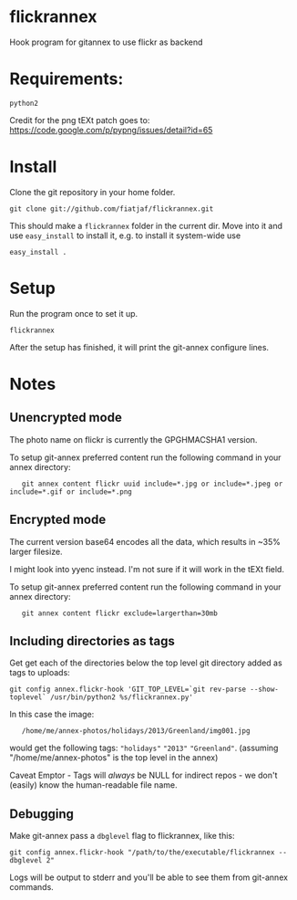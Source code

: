 flickrannex
=========

Hook program for gitannex to use flickr as backend

# Requirements:

    python2

Credit for the png tEXt patch goes to: https://code.google.com/p/pypng/issues/detail?id=65

# Install

Clone the git repository in your home folder.

    git clone git://github.com/fiatjaf/flickrannex.git 

This should make a `flickrannex` folder in the current dir.  Move into it and
use `easy_install` to install it, e.g. to install it system-wide use

    easy_install .

# Setup

Run the program once to set it up. 

    flickrannex

After the setup has finished, it will print the git-annex configure lines.

# Notes

## Unencrypted mode
The photo name on flickr is currently the GPGHMACSHA1 version.

To setup git-annex preferred content run the following command in your annex directory:

```
   git annex content flickr uuid include=*.jpg or include=*.jpeg or include=*.gif or include=*.png
```

## Encrypted mode
The current version base64 encodes all the data, which results in ~35% larger filesize.

I might look into yyenc instead. I'm not sure if it will work in the tEXt field.

To setup git-annex preferred content run the following command in your annex directory:

```
   git annex content flickr exclude=largerthan=30mb
```

## Including directories as tags
Get get each of the directories below the top level git directory added as tags to uploads:

    git config annex.flickr-hook 'GIT_TOP_LEVEL=`git rev-parse --show-toplevel` /usr/bin/python2 %s/flickrannex.py'

In this case the image:

```
   /home/me/annex-photos/holidays/2013/Greenland/img001.jpg
```

would get the following tags:  `"holidays"` `"2013"` `"Greenland"`.  (assuming "/home/me/annex-photos" is the top level in the annex)

Caveat Emptor - Tags will *always* be NULL for indirect repos - we don't (easily) know the human-readable file name.

## Debugging

Make git-annex pass a `dbglevel` flag to flickrannex, like this:

```
git config annex.flickr-hook "/path/to/the/executable/flickrannex --dbglevel 2"
```

Logs will be output to stderr and you'll be able to see them from git-annex commands.

